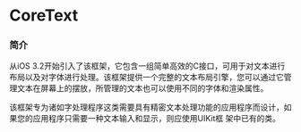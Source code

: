 # CoreText

### 简介

从iOS 3.2开始引入了该框架，它包含一组简单高效的C接口，可用于对文本进行布局以及对字体进行处理。该框架提供一个完整的文本布局引擎，您可以通过它管理文本在屏幕上的摆放，所管理的文本也可以使用不同的字体和渲染属性。 

该框架专为诸如字处理程序这类需要具有精密文本处理功能的应用程序而设计，如果您的应用程序只需要一种文本输入和显示，则应使用UIKit框
架中已有的类。